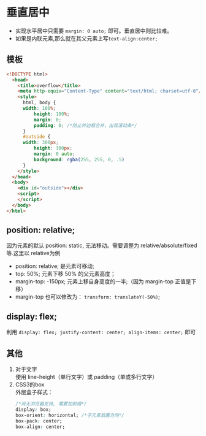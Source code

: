 # 垂直居中
- 实现水平居中只需要 `margin: 0 auto;` 即可。垂直居中则比较难。  
- 如果是内联元素,那么就在其父元素上写`text-align:center;`

## 模板
```html
<!DOCTYPE html>
  <head>
    <title>overflow</title>
    <meta http-equiv="Content-Type" content="text/html; charset=utf-8"/>
	<style>
	  html, body {
      width: 100%;
		  height: 100%;
		  margin: 0;
		  padding: 0; /*防止外边框合并，出现滚动条*/
	  }
	  #outside {
      width: 300px;
		  height: 300px;
		  margin: 0 auto;
		  background: rgba(255, 255, 0, .5)
	  }
	</style>
  </head>
  <body>
    <div id="outside"></div>
    <script>
    </script>
  </body>
</html>
```

## position: relative;  
因为元素的默认 position: static, 无法移动。需要调整为 relative/absolute/fixed等.这里以 relative为例
- position: relative; 是元素可移动;
- top: 50%; 元素下移 50% 的父元素高度；
- margin-top: -150px; 元素上移自身高度的一半;（因为 margin-top 正值是下移）
- margin-top 也可以修改为： `transform: translateY(-50%)`;

## display: flex;  
利用 `display: flex; justify-content: center; align-items: center;` 即可

## 其他  
1. 对于文字  
   使用 line-height（单行文字）或 padding（单或多行文字）
2. CSS3的box  
   外层盒子样式：
	  ```css
    /*尚无浏览器支持, 需要加前缀*/
    display: box;
    box-orient: horizontal; /*子元素放置方向*/
    box-pack: center;
    box-align: center;
    ```
   